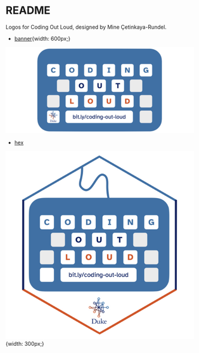 # README

Logos for Coding Out Loud, designed by Mine Çetinkaya-Rundel.

- [banner](/logo/coding-out-loud-logo-banner.png){width: 600px;}

![Banner](/logo/coding-out-loud-logo-banner.png)

- [hex](/logo/coding-out-loud-hex)

![Hex](/logo/coding-out-loud-logo-hex.png){width: 300px;}
